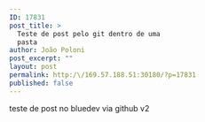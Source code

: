 ```yaml
---
ID: 17831
post_title: >
  Teste de post pelo git dentro de uma
  pasta
author: João Poloni
post_excerpt: ""
layout: post
permalink: http:/\/169.57.188.51:30180/?p=17831
published: false
---
```

teste de post no bluedev via github v2